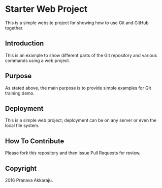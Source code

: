 # Starter Web Project

This is a simple website project for showing how to use Git and GitHub together. 

## Introduction

This is an example to show different parts of the Git repository and various commands using a web project. 

## Purpose

As stated above, the main purpose is to provide simple examples for Git training demo. 

## Deployment

This is a simple web project; deployment can be on any server or even the local file system. 

## How To Contribute

Please fork this repository and then issue Pull Requests for review. 

## Copyright

2016 Pranava Akkaraju.
